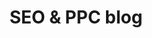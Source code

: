 ---
title: SEO & PPC blog
summary: noreltag is an SEO & PPC blog
description: noreltag is an SEO & PPC blog
---